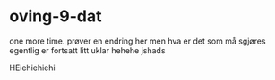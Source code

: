 # oving-9-dat
one more time. 
prøver en endring her 
men hva er det som må sgjøres egentlig er fortsatt litt uklar 
hehehe jshads

HEiehiehiehi